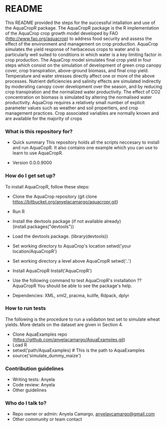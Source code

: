 # README #

This README provided the steps for the successful intallation and use of the 
AquaCropR package. The AquaCropR package is the R implementation of the AquaCrop crop 
    growth model developed by FAO (http://www.fao.org/aquacrop) to address food 
    security and assess the effect of the environment and management on crop 
    production. AquaCrop simulates the yield response of herbaceous crops to
    water and is particularly well suited to conditions in which water is a key 
    limiting factor in crop production. The AquaCrop model simulates final crop 
    yield in four steps which consist on the simulation of development of green 
    crop canopy cover, crop transpiration, above-ground biomass, and final crop 
    yield. Temperature and water stresses directly affect one or more of the 
    above processes. 
    Nutrient deficiencies and salinity effects are simulated indirectly by 
    moderating canopy cover development over the season, and by reducing crop
    transpiration and the normalized water productivity. The effect of CO2 
    concentration on biomass is simulated by altering the normalised water 
    productivity. 
    AquaCrop requires a relatively small number of explicit parameter values 
    such as weather and soil propertiers, and crop management practices. 
    Crop associated variables are normally known and are available for the 
    majority of crops

### What is this repository for? ###

* Quick summary
This repository holds all the scripts neccesary to install and run AquaCopR. It 
also contains one example which you can use to learn to use AquaCropR. 

* Version 
0.0.0.9000


### How do I get set up? ###

To install AquaCropR, follow these steps:

* Clone the AquaCrop repository
(git clone https://bitbucket.org/anyelacamargo/aquacropr.git)
* Run R
*  Install the devtools package (if not available already)
(install.packages("devtools"))
* Load the devtools package.
(library(devtools))
*  Set working directory to AquaCrop's location
setwd('your location/AquaCropR')
*  Set working directory a level above AquaCropR
setwd('..')
* Install AquaCropR
Install('AquaCropR')
* Use the following command to test AquaCropR's installation
?? AquaCropR
You should be able to see the package's help.

* Dependencies: XML, xml2, pracma, kulife, Rdpack, dplyr

### How to run tests ##

The following is the procedure to run a validation test set to simulate wheat 
yields. More details on the dataset are given in Section 4.

* Clone AquaExamples repo (https://github.com/anyelacamargo/AquaExamples.git)
* Load R
* setwd('path/AquaExamples) # This is the path to AquaExamples
* source('simulate_dummy_maize')




### Contribution guidelines ###

* Writing tests: Anyela
* Code review: Anyela
* Other guidelines

### Who do I talk to? ###

* Repo owner or admin: Anyela Camargo, anyelavcamargo@gmail.com
* Other community or team contact